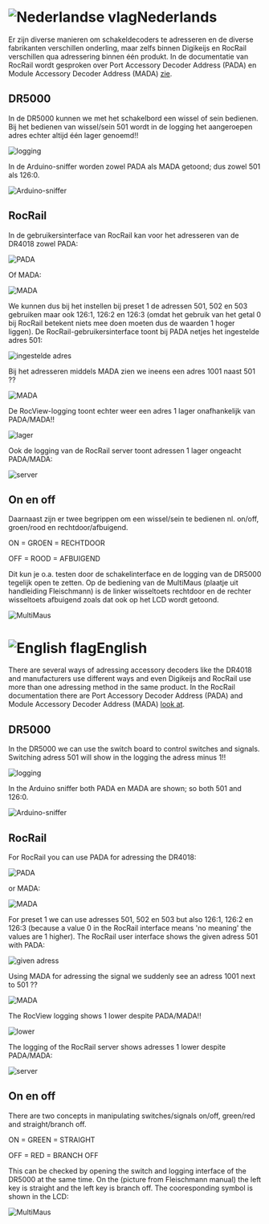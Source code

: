 # ![Nederlandse vlag](../../images/nl.gif)Nederlands

Er zijn diverse manieren om schakeldecoders te adresseren en de diverse fabrikanten verschillen onderling, maar zelfs binnen Digikeijs en RocRail verschillen qua adressering binnen één produkt. In de documentatie van RocRail wordt gesproken over Port Accessory Decoder Address (PADA) en Module Accessory Decoder Address (MADA) [zie](https://wiki.rocrail.net/doku.php?id=addressing-nl).

## DR5000
In de DR5000 kunnen we met het schakelbord een wissel of sein bedienen. Bij het bedienen van wissel/sein 501 wordt in de logging het aangeroepen adres echter altijd één lager genoemd!!

![logging](./images/DR5000_adress_one_down.png)

In de Arduino-sniffer worden zowel PADA als MADA getoond; dus zowel 501 als 126:0.

![Arduino-sniffer](./images/DR4018_sniffer_output.png)

## RocRail
In de gebruikersinterface van RocRail kan voor het adresseren van de DR4018 zowel PADA:

![PADA](./images/DR4018_RocRail_PADA_adressing.png)

Of MADA:

![MADA](./images/DR4018_RocRail_MADA_adressing.png)

We kunnen dus bij het instellen bij preset 1 de adressen 501, 502 en 503 gebruiken maar ook 126:1, 126:2 en 126:3 (omdat het gebruik van het getal 0 bij RocRail betekent niets mee doen moeten dus de waarden 1 hoger liggen).
De RocRail-gebruikersinterface toont bij PADA netjes het ingestelde adres 501:

![ingestelde adres](./images/DR4018_RocRail_Userinterface.png)

Bij het adresseren middels MADA  zien we ineens een adres 1001 naast 501 ??

![MADA](./images/DR4018_RocRail_UserinterfaceMADA.png)

De RocView-logging toont echter weer een adres 1 lager onafhankelijk van PADA/MADA!!

![lager](./images/DR4018_RocRail_Logging.png)

Ook de logging van de RocRail server toont adressen 1 lager ongeacht PADA/MADA:

![server](./images/DR4018_RocRail_server_logging.png)

## On en off
Daarnaast zijn er twee begrippen om een wissel/sein te bedienen nl. on/off, groen/rood en rechtdoor/afbuigend.

ON  = GROEN = RECHTDOOR

OFF = ROOD  = AFBUIGEND

Dit kun je o.a. testen door de schakelinterface en de logging van de DR5000 tegelijk open te zetten. Op de bediening van de MultiMaus (plaatje uit handleiding Fleischmann) is de linker wisseltoets rechtdoor en de rechter wisseltoets afbuigend zoals dat ook op het LCD wordt getoond.

![MultiMaus](./images/MultiMaus.png)

# ![English flag](../../images/gb.gif)English


There are several ways of adressing accessory decoders like the DR4018 and manufacturers use different ways and even Digikeijs and RocRail use more than one adressing method in the same product. In the RocRail documentation there are Port Accessory Decoder Address (PADA) and Module Accessory Decoder Address (MADA) [look at](https://wiki.rocrail.net/doku.php?id=addressing-en).

## DR5000
In the DR5000 we can use the switch board to control switches and signals. Switching adress 501 will show in the logging the adress minus 1!!

![logging](./images/DR5000_adress_one_down.png)

In the Arduino sniffer both PADA en MADA are shown; so both 501 and 126:0.

![Arduino-sniffer](./images/DR4018_sniffer_output.png)

## RocRail
For RocRail you can use PADA for adressing the DR4018:

![PADA](./images/DR4018_RocRail_PADA_adressing.png)

or MADA:

![MADA](./images/DR4018_RocRail_MADA_adressing.png)

For preset 1 we can use adresses 501, 502 en 503 but also 126:1, 126:2 en 126:3 (because a value 0 in the RocRail interface means 'no meaning' the values are 1 higher). The RocRail user interface shows the given adress 501 with PADA:

![given adress](./images/DR4018_RocRail_Userinterface.png)

Using MADA  for adressing the signal we suddenly see an adress 1001 next to 501 ??

![MADA](./images/DR4018_RocRail_UserinterfaceMADA.png)

The RocView logging shows 1 lower  despite PADA/MADA!!

![lower](./images/DR4018_RocRail_Logging.png)

The logging of the RocRail server shows adresses 1 lower despite PADA/MADA:

![server](./images/DR4018_RocRail_server_logging.png)

## On en off
There are two concepts in manipulating switches/signals on/off, green/red and straight/branch off.

ON  = GREEN = STRAIGHT

OFF = RED   = BRANCH OFF

This can be checked by opening the switch and logging interface of the DR5000 at the same time. On the (picture from Fleischmann manual) the left key is straight and the left key is branch off. The cooresponding symbol is shown in the LCD:

![MultiMaus](./images/MultiMaus.png)

